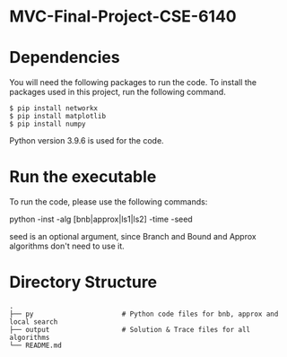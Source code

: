 # MVC-Final-Project-CSE-6140

# Dependencies
You will need the following packages to run the code. To install the packages used in this project, run the following command.
```
$ pip install networkx
$ pip install matplotlib 
$ pip install numpy
```
Python version 3.9.6 is used for the code.

# Run the executable
To run the code, please use the following commands:

python -inst <filename> -alg [bnb|approx|ls1|ls2] -time <cutoff in seconds> -seed <random seed>

seed is an optional argument, since Branch and Bound and Approx algorithms don't need to use it. 

# Directory Structure
    .
    ├── py                      # Python code files for bnb, approx and local search
    ├── output                  # Solution & Trace files for all algorithms
    └── README.md

